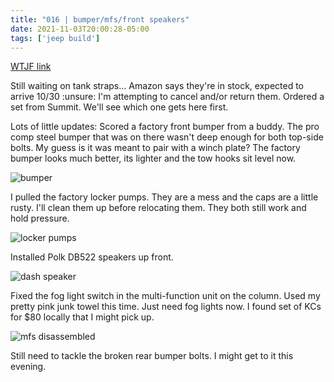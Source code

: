 ```yaml
---
title: "016 | bumper/mfs/front speakers"
date: 2021-11-03T20:00:28-05:00
tags: ['jeep build']
---
```

[WTJF link](https://wranglertjforum.com/threads/prndls-tj-build-ii-the-green-one.55717/post-995338)

Still waiting on tank straps... Amazon says they're in stock, expected to arrive 10/30 :unsure: I'm attempting to cancel and/or return them. Ordered a set from Summit. We'll see which one gets here first.

Lots of little updates:
Scored a factory front bumper from a buddy. The pro comp steel bumper that was on there wasn't deep enough for both top-side bolts. My guess is it was meant to pair with a winch plate? The factory bumper looks much better, its lighter and the tow hooks sit level now.

![bumper](/jeep/build-thread/img/PXL_20211103_143554571.MP.jpg)

I pulled the factory locker pumps. They are a mess and the caps are a little rusty. I'll clean them up before relocating them. They both still work and hold pressure.

![locker pumps](/jeep/build-thread/img/PXL_20211103_143633003.MP.jpg)

Installed Polk DB522 speakers up front.

![dash speaker](/jeep/build-thread/img/PXL_20211030_024032473.MP.jpg)

Fixed the fog light switch in the multi-function unit on the column. Used my pretty pink junk towel this time. Just need fog lights now. I found set of KCs for $80 locally that I might pick up.

![mfs disassembled](/jeep/build-thread/img/PXL_20211102_155257019.MP.jpg)

Still need to tackle the broken rear bumper bolts. I might get to it this evening.